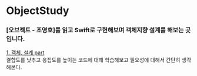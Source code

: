 # ObjectStudy

### [오브젝트 - 조영호]를 읽고 Swift로 구현해보며 객체지향 설계를 해보는 곳 입니다.<br/>

[1. 객체, 설계 part](https://github.com/SH0123/ObjectStudy/issues/1) <br/>
결합도를 낮추고 응집도를 높이는 코드에 대해 학습해보고 필요성에 대해서 간단히 생각해본다.

